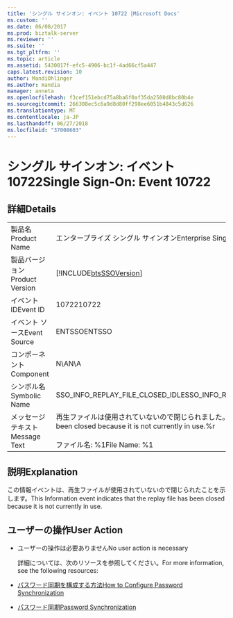 ```yaml
---
title: 'シングル サインオン: イベント 10722 |Microsoft Docs'
ms.custom: ''
ms.date: 06/08/2017
ms.prod: biztalk-server
ms.reviewer: ''
ms.suite: ''
ms.tgt_pltfrm: ''
ms.topic: article
ms.assetid: 5430017f-efc5-4906-bc1f-4ad66cf5a447
caps.latest.revision: 10
author: MandiOhlinger
ms.author: mandia
manager: anneta
ms.openlocfilehash: f3cef151ebcd75a8ba6f0af35da2500d8bc80b4e
ms.sourcegitcommit: 266308ec5c6a9d8d80ff298ee6051b4843c5d626
ms.translationtype: MT
ms.contentlocale: ja-JP
ms.lasthandoff: 06/27/2018
ms.locfileid: "37008603"
---
```

# <a name="single-sign-on-event-10722"></a><span data-ttu-id="33e28-102">シングル サインオン: イベント 10722</span><span class="sxs-lookup"><span data-stu-id="33e28-102">Single Sign-On: Event 10722</span></span>
## <a name="details"></a><span data-ttu-id="33e28-103">詳細</span><span class="sxs-lookup"><span data-stu-id="33e28-103">Details</span></span>  

|                 |                                                                                                 |
|-----------------|-------------------------------------------------------------------------------------------------|
|  <span data-ttu-id="33e28-104">製品名</span><span class="sxs-lookup"><span data-stu-id="33e28-104">Product Name</span></span>   |                                    <span data-ttu-id="33e28-105">エンタープライズ シングル サインオン</span><span class="sxs-lookup"><span data-stu-id="33e28-105">Enterprise Single Sign-On</span></span>                                    |
| <span data-ttu-id="33e28-106">製品バージョン</span><span class="sxs-lookup"><span data-stu-id="33e28-106">Product Version</span></span> |                   [!INCLUDE[btsSSOVersion](../includes/btsssoversion-md.md)]                    |
|    <span data-ttu-id="33e28-107">イベント ID</span><span class="sxs-lookup"><span data-stu-id="33e28-107">Event ID</span></span>     |                                              <span data-ttu-id="33e28-108">10722</span><span class="sxs-lookup"><span data-stu-id="33e28-108">10722</span></span>                                              |
|  <span data-ttu-id="33e28-109">イベント ソース</span><span class="sxs-lookup"><span data-stu-id="33e28-109">Event Source</span></span>   |                                             <span data-ttu-id="33e28-110">ENTSSO</span><span class="sxs-lookup"><span data-stu-id="33e28-110">ENTSSO</span></span>                                              |
|    <span data-ttu-id="33e28-111">コンポーネント</span><span class="sxs-lookup"><span data-stu-id="33e28-111">Component</span></span>    |                                               <span data-ttu-id="33e28-112">N\A</span><span class="sxs-lookup"><span data-stu-id="33e28-112">N\A</span></span>                                               |
|  <span data-ttu-id="33e28-113">シンボル名</span><span class="sxs-lookup"><span data-stu-id="33e28-113">Symbolic Name</span></span>  |                                <span data-ttu-id="33e28-114">SSO_INFO_REPLAY_FILE_CLOSED_IDLE</span><span class="sxs-lookup"><span data-stu-id="33e28-114">SSO_INFO_REPLAY_FILE_CLOSED_IDLE</span></span>                                 |
|  <span data-ttu-id="33e28-115">メッセージ テキスト</span><span class="sxs-lookup"><span data-stu-id="33e28-115">Message Text</span></span>   | <span data-ttu-id="33e28-116">再生ファイルは使用されていないので閉じられました。%r</span><span class="sxs-lookup"><span data-stu-id="33e28-116">The replay file has been closed because it is not currently in use.%r</span></span><br /><br /> <span data-ttu-id="33e28-117">ファイル名: %1</span><span class="sxs-lookup"><span data-stu-id="33e28-117">File Name: %1</span></span> |

## <a name="explanation"></a><span data-ttu-id="33e28-118">説明</span><span class="sxs-lookup"><span data-stu-id="33e28-118">Explanation</span></span>  
 <span data-ttu-id="33e28-119">この情報イベントは、再生ファイルが使用されていないので閉じられたことを示します。</span><span class="sxs-lookup"><span data-stu-id="33e28-119">This Information event indicates that the replay file has been closed because it is not currently in use.</span></span>  

## <a name="user-action"></a><span data-ttu-id="33e28-120">ユーザーの操作</span><span class="sxs-lookup"><span data-stu-id="33e28-120">User Action</span></span>  

- <span data-ttu-id="33e28-121">ユーザーの操作は必要ありません</span><span class="sxs-lookup"><span data-stu-id="33e28-121">No user action is necessary</span></span>  

  <span data-ttu-id="33e28-122">詳細については、次のリソースを参照してください。</span><span class="sxs-lookup"><span data-stu-id="33e28-122">For more information, see the following resources:</span></span>  

- [<span data-ttu-id="33e28-123">パスワード同期を構成する方法</span><span class="sxs-lookup"><span data-stu-id="33e28-123">How to Configure Password Synchronization</span></span>](../core/how-to-configure-password-synchronization.md)  

- [<span data-ttu-id="33e28-124">パスワード同期</span><span class="sxs-lookup"><span data-stu-id="33e28-124">Password Synchronization</span></span>](../core/password-synchronization2.md)
